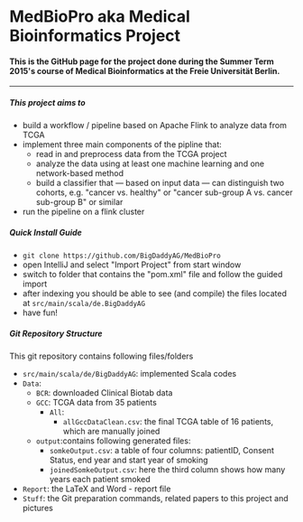 # MedBioPro aka Medical Bioinformatics Project

#### This is the GitHub page for the project done during the Summer Term 2015's course of Medical Bioinformatics at the Freie Universität Berlin.

---

##### This project aims to
* build a workflow / pipeline based on Apache Flink to analyze data from TCGA
* implement three main components of the pipline that:
  * read in and preprocess data from the TCGA project
  * analyze the data using at least one machine learning and one network-based method
  * build a classifier that &mdash; based on input data &mdash; can distinguish two cohorts, e.g. "cancer vs. healthy" or "cancer sub-group A vs. cancer sub-group B" or similar
* run the pipeline on a flink cluster


##### Quick Install Guide
* `git clone https://github.com/BigDaddyAG/MedBioPro`
* open IntelliJ and select "Import Project" from start window
* switch to folder that contains the "pom.xml" file and follow the guided import
* after indexing you should be able to see (and compile) the files located at `src/main/scala/de.BigDaddyAG`
* have fun!



##### Git Repository Structure
  This git repository contains following files/folders

  * `src/main/scala/de/BigDaddyAG`: implemented Scala codes 
  * `Data`:
    * `BCR`: downloaded Clinical Biotab data  
    * `GCC`: TCGA data from 35 patients
      * `All`: 
        - `allGccDataClean.csv`: the final TCGA table of 16 patients, which are manually joined
    * `output`:contains following generated files: 
      * `somkeOutput.csv`: a table of four columns: patientID, Consent Status, end year and start year of smoking 
	  * `joinedSomkeOutput.csv`: here the third column shows how many years each patient smoked
  *  `Report`: the LaTeX and Word - report file 
  *  `Stuff`: the Git preparation commands, related papers to this project and pictures 
